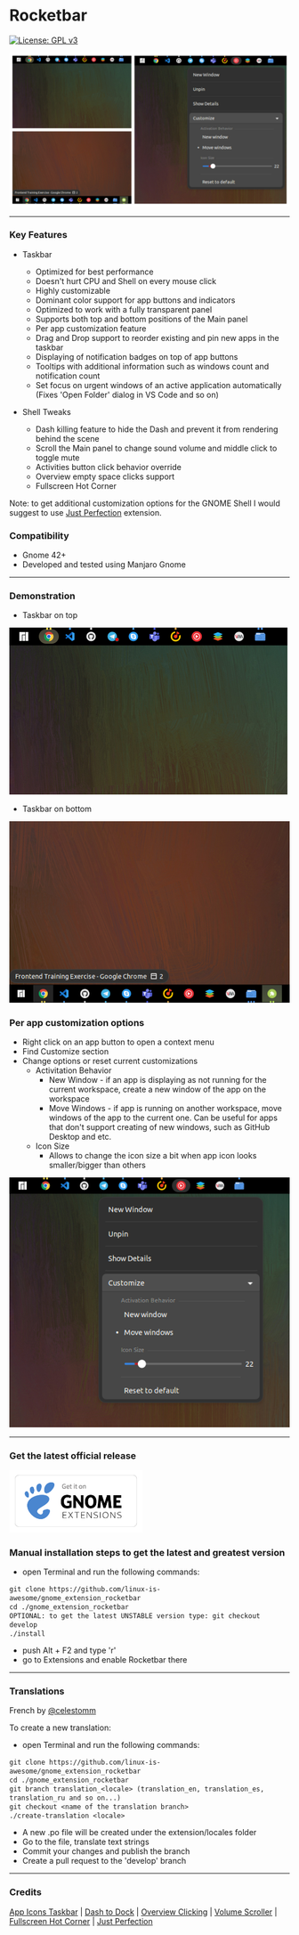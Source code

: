 # Rocketbar
[![License: GPL v3](https://img.shields.io/badge/License-GPLv3-blue.svg)](https://github.com/linux-is-awesome/gnome_extension_rocketbar/blob/master/LICENSE)

![](/screenshots/taskbar.jpg)

-----

### Key Features

- Taskbar
    - Optimized for best performance
    - Doesn't hurt CPU and Shell on every mouse click
    - Highly customizable
    - Dominant color support for app buttons and indicators
    - Optimized to work with a fully transparent panel
    - Supports both top and bottom positions of the Main panel
    - Per app customization feature
    - Drag and Drop support to reorder existing and pin new apps in the taskbar
    - Displaying of notification badges on top of app buttons
    - Tooltips with additional information such as windows count and notification count
    - Set focus on urgent windows of an active application automatically (Fixes 'Open Folder' dialog in VS Code and so on)

- Shell Tweaks
    - Dash killing feature to hide the Dash and prevent it from rendering behind the scene
    - Scroll the Main panel to change sound volume and middle click to toggle mute
    - Activities button click behavior override
    - Overview empty space clicks support
    - Fullscreen Hot Corner
    
Note: to get additional customization options for the GNOME Shell I would suggest to use [Just Perfection](https://extensions.gnome.org/extension/3843/just-perfection) extension.

### Compatibility

- Gnome 42+
- Developed and tested using Manjaro Gnome

-----

### Demonstration

- Taskbar on top

![](/screenshots/taskbar_top.png)

- Taskbar on bottom

![](/screenshots/taskbar_bottom.png)

### Per app customization options

- Right click on an app button to open a context menu
- Find Customize section
- Change options or reset current customizations
    - Activitation Behavior
        - New Window - if an app is displaying as not running for the current workspace, create a new window of the app on the workspace
        - Move Windows - if app is running on another workspace, move windows of the app to the current one. Can be useful for apps that don't support creating of new windows, such as GitHub Desktop and etc.
    - Icon Size
        - Allows to change the icon size a bit when app icon looks smaller/bigger than others
            
![](/screenshots/customize.png)

-----

### Get the latest official release

<p align="left">
    <a href="https://extensions.gnome.org/extension/5180/rocketbar" >
        <img src="/screenshots/get-it-logo.png" width="240"/>
    </a>
</p>

### Manual installation steps to get the latest and greatest version

- open Terminal and run the following commands:
```
git clone https://github.com/linux-is-awesome/gnome_extension_rocketbar
cd ./gnome_extension_rocketbar
OPTIONAL: to get the latest UNSTABLE version type: git checkout develop
./install
```

- push Alt + F2 and type 'r'
- go to Extensions and enable Rocketbar there

-----

### Translations

French by [@celestomm](https://github.com/celestomm)

To create a new translation:

- open Terminal and run the following commands:
```
git clone https://github.com/linux-is-awesome/gnome_extension_rocketbar
cd ./gnome_extension_rocketbar
git branch translation_<locale> (translation_en, translation_es, translation_ru and so on...)
git checkout <name of the translation branch>
./create-translation <locale>
```
- A new <locale>.po file will be created under the extension/locales folder
- Go to the file, translate text strings
- Commit your changes and publish the branch
- Create a pull request to the 'develop' branch

-----

### Credits

[App Icons Taskbar](https://gitlab.com/AndrewZaech/aztaskbar) |
[Dash to Dock](https://github.com/micheleg/dash-to-dock) |
[Overview Clicking](https://github.com/mechtifs/overview-clicking) |
[Volume Scroller](https://github.com/trflynn89/gnome-shell-volume-scroller) |
[Fullscreen Hot Corner](https://github.com/soal/gnome-shell-fullscreen-hot-corner) |
[Just Perfection](https://gitlab.gnome.org/jrahmatzadeh/just-perfection)
